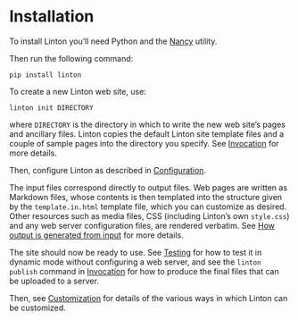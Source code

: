 # Installation

To install Linton you’ll need Python and the [Nancy](https://github.com/rrthomas/nancy) utility.

Then run the following command:

```
pip install linton
```

To create a new Linton web site, use:

```
linton init DIRECTORY
```

where `DIRECTORY` is the directory in which to write the new web site’s pages and ancillary files. Linton copies the default Linton site template files and a couple of sample pages into the directory you specify. See [Invocation](Invocation/index.html) for more details.

Then, configure Linton as described in [Configuration](Configuration/index.html).

The input files correspond directly to output files. Web pages are written as Markdown files, whose contents is then templated into the structure given by the `template.in.html` template file, which you can customize as desired. Other resources such as media files, CSS (including Linton’s own `style.css`)
and any web server configuration files, are rendered verbatim. See [How output is generated from input](<How output is generated from input/index.html>) for more details.

The site should now be ready to use. See [Testing](Testing/index.html) for how to test it in dynamic mode without configuring a web server, and see the `linton publish` command in [Invocation](Invocation/index.html) for how to produce the final files that can be uploaded to a server.

Then, see [Customization](Customization/index.html) for details of the various
ways in which Linton can be customized.
